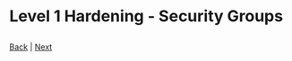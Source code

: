 # Level 1 Hardening - Security Groups

## 

[Back](/README.md#level-1-hardening) | [Next](l1-api-tls.md)
